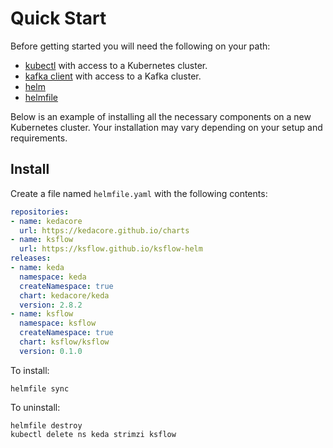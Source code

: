 # Quick Start

Before getting started you will need the following on your path:
- [kubectl](https://kubernetes.io/docs/tasks/tools/#kubectl) with access to a Kubernetes cluster.
- [kafka client](https://kafka.apache.org/downloads) with access to a Kafka cluster.
- [helm](https://github.com/helm/helm)
- [helmfile](https://github.com/helmfile/helmfile)

Below is an example of installing all the necessary components on a new Kubernetes cluster.
Your installation may vary depending on your setup and requirements.

## Install
Create a file named `helmfile.yaml` with the following contents:
```yaml
repositories:
- name: kedacore
  url: https://kedacore.github.io/charts
- name: ksflow
  url: https://ksflow.github.io/ksflow-helm
releases:
- name: keda
  namespace: keda
  createNamespace: true
  chart: kedacore/keda
  version: 2.8.2
- name: ksflow
  namespace: ksflow
  createNamespace: true
  chart: ksflow/ksflow
  version: 0.1.0
```
To install:
```shell
helmfile sync
```
To uninstall:
```shell
helmfile destroy
kubectl delete ns keda strimzi ksflow
```
